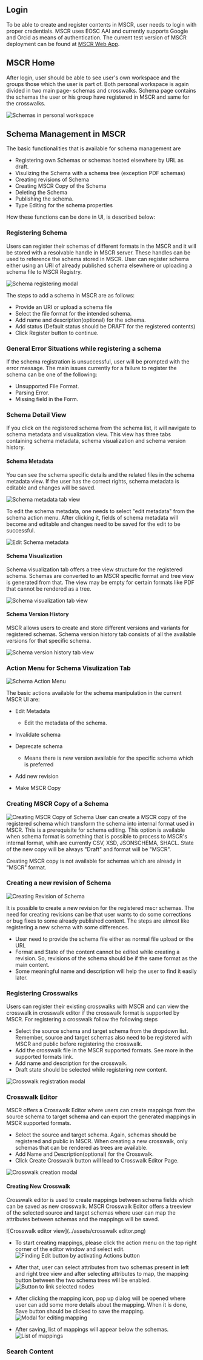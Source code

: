 
## Login
To be able to create and register contents in MSCR, user needs to login with proper credentials. MSCR uses EOSC AAI and currently supports Google and Orcid as means of authentication. The current test version of MSCR deployment can be found at [MSCR Web App](https://mscr-test.rahtiapp.fi).


## MSCR Home
After login, user should be able to see user's own workspace and the groups those which the user is part of. Both personal workspace is again divided in two main page- schemas and crosswalks. Schema page contains the schemas the user or his group have registered in MSCR and same for the crosswalks.

![Schemas in personal workspace](../assets/mscr-home.png)

## Schema Management in MSCR

The basic functionalities that is available for schema management are

* Registering own Schemas or schemas hosted elsewhere by URL as draft.
* Visulizing the Schema with a schema tree (exception PDF schemas)
* Creating revisions of Schema
* Creating MSCR Copy of the Schema
* Deleting the Schema
* Publishing the schema.
* Type Editing for the schema properties

How these functions can be done in UI, is described below:

### Registering Schema
Users can register their schemas of different formats in the MSCR and it will be stored with a resolvable handle in MSCR server. These handles can be used to reference the schema stored in MSCR. User can register schema either using an URI of already published schema elsewhere or uploading a schema file to MSCR Registry.

![Schema registering modal](../assets/register-schema.png)

The steps to add a schema in MSCR are as follows:

- Provide an URI or upload a schema file
- Select the file format for the intended schema.
- Add name and description(optional) for the schema.
- Add status (Default status should be DRAFT for the registered contents)
- Click Register button to continue.

### General Error Situations while registering a schema
If the schema registration is unsuccessful, user will be prompted with the error message. The main issues currently for a failure to register the schema can be one of the following:

 - Unsupported File Format.
 - Parsing Error.
 - Missing field in the Form.
 

### Schema Detail View
If you click on the registered schema from the schema list, it will navigate to schema metadata and visualization view. This view has three tabs containing schema metadata, schema visualization and schema version history.

#### Schema Metadata 
You can see the schema specific details and the related files in the schema metadata view. If the user has the correct rights, schema metadata is editable and changes will be saved.

![Schema metadata tab view](../assets/schema-metadata.png)

To edit the schema metadata, one needs to select "edit metadata" from the schema action menu. After clicking it, fields of schema metadata will become and editable and changes need to be saved for the edit to be successful.

![Edit Schema metadata](../assets/edit-metadata-schema.png)


#### Schema Visualization
Schema visualization tab offers a tree view structure for the registered schema. Schemas are converted to an MSCR specific format and tree view is generated from that. The view may be empty for certain formats like PDF that cannot be rendered as a tree.

![Schema visualization tab view](../assets/schema-visualization.png)

#### Schema Version History
MSCR allows users to create and store different versions and variants for registered schemas. Schema version history tab consists of all the available versions for that specific schema.

![Schema version history tab view](../assets/version-history.png)

### Action Menu for Schema Visulization Tab

![Schema Action Menu](../assets/action-menu.png)

The basic actions available for the schema manipulation in the current MSCR UI are:

* Edit Metadata
    - Edit the metadata of the schema.

* Invalidate schema

* Deprecate schema
    - Means there is new version available for the specific schema which is preferred
* Add new revision
* Make MSCR Copy

### Creating MSCR Copy of a Schema
![Creating MSCR Copy of Schema](../assets/mscr-copy.png)
User can create a MSCR copy of the registered schema which transform the schema into internal format used in MSCR. This is a prerequisite for schema editing. This option is available when schema format is something that is possible to process to MSCR's internal format, whih are currently CSV, XSD, JSONSCHEMA, SHACL. State of the new copy will be always "Draft" and format will be "MSCR".

Creating MSCR copy is not available for schemas which are already in "MSCR" format.

### Creating a new revision of Schema

![Creating Revision of Schema](../assets/register-revision.png)

It is possible to create a new revision for the registered mscr schemas. The need for creating revisions can be that user wants to do some corrections or bug fixes to some already published content. The steps are almost like registering a new schema with some differences.
- User need to provide the schema file either as normal file upload or the URL
- Format and State of the content cannot be edited while creating a revision. So, revisions of the schema should be if the same format as the main content.
- Some meaningful name and description will help the user to find it easily later.

### Registering Crosswalks
Users can register their existing crosswalks with MSCR and can view the crosswalk in crosswalk editor if the crosswalk format is supported by MSCR. For registering a crosswalk follow the following steps

- Select the source schema and target schema from the dropdown list. Remember, source and target schemas also need to be registered with MSCR and public before registering the crosswalk.
- Add the crosswalk file in the MSCR supported formats. See more in the supported formats link.
- Add name and description for the crosswalk.
- Draft state should be selected while registering new content.

![Crosswalk registration modal](../assets/register_crosswalk.png)

### Crosswalk Editor
MSCR offers a Crosswalk Editor where users can create mappings from the source schema to target schema and can export the generated mappings in MSCR supported formats.

- Select the source and target schema. Again, schemas should be registered and public in MSCR. When creating a new crosswalk, only schemas that can be rendered as trees are available.
- Add Name and Description(optional) for the Crosswalk. 
- Click Create Crosswalk button will lead to Crosswalk Editor Page.

 ![Crosswalk creation modal](../assets/create_crosswalk-1.png)
 

#### Creating New Crosswalk
Crosswalk editor is used to create mappings between schema fields which can be saved as new crosswalk. MSCR Crosswalk Editor offers a treeview of the selected source and target schemas where user can map the attributes between schemas and the mappings will be saved. 

![Crosswalk editor view](../assets/crosswalk editor.png)

- To start creating mappings, please click the action menu on the top right corner of the editor window and select edit.
![Finding Edit button by activating Actions button](../assets/edit_crosswalk.png)


 - After that, user can select attributes from two schemas present in left and right tree view and after selecting attributes to map, the mapping button between the two schema trees will be enabled.
![Button to link selected nodes](../assets/create_mapping.png)


- After clicking the mapping icon, pop up dialog will be opened where user can add some more details about the mapping. When it is done, Save button should be clicked to save the mapping. 
![Modal for editing mapping](../assets/edit_mapping.png)


- After saving, list of mappings will appear below the schemas.
![List of mappings](../assets/mapping_list.png)






### Search Content

